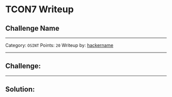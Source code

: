 # TCON7 Writeup
## Challenge Name

---

Category: `OSINT`
Points: `20`
Writeup by: [hackername](URL)

---

## Challenge: 



---

## Solution:



